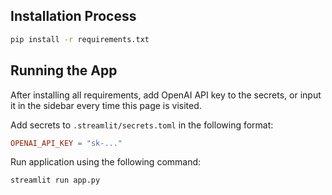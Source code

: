 ## Installation Process

```sh
pip install -r requirements.txt
```

## Running the App

After installing all requirements, add OpenAI API key to the secrets,
or input it in the sidebar every time this page is visited.


Add secrets to `.streamlit/secrets.toml` in the following format:

```toml
OPENAI_API_KEY = "sk-..."
```

Run application using the following command:

```sh
streamlit run app.py
```
